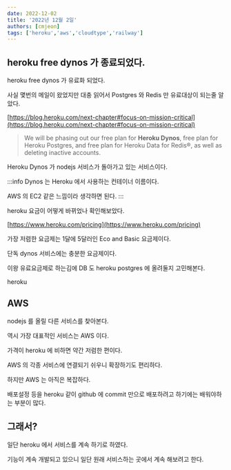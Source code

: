 ```yaml
---
date: 2022-12-02
title: '2022년 12월 2일'
authors: [cmjeon]
tags: ['heroku','aws','cloudtype','railway']
---
```


## heroku free dynos 가 종료되었다.

heroku free dynos 가 유료화 되었다.

사실 몇번의 메일이 왔었지만 대충 읽어서 Postgres 와 Redis 만 유료대상이 되는줄 알았다.

[https://blog.heroku.com/next-chapter#focus-on-mission-critical](https://blog.heroku.com/next-chapter#focus-on-mission-critical)

<!--truncate-->

> We will be phasing out our free plan for **Heroku Dynos**, free plan for Heroku Postgres, and free plan for Heroku Data for Redis®, as well as deleting inactive accounts.

Heroku Dynos 가 nodejs 서비스가 돌아가고 있는 서비스이다.

:::info
Dynos 는 Heroku 에서 사용하는 컨테이너 이름이다.

AWS 의 EC2 같은 느낌이라 생각하면 된다.
:::

heroku 요금이 어떻게 바뀌었나 확인해보았다.

[https://www.heroku.com/pricing](https://www.heroku.com/pricing)

가장 저렴한 요금제는 1달에 5달러인 Eco and Basic 요금제이다.

단독 dynos 서비스에는 충분한 요금제이다.

이왕 유료요금제로 하는김에 DB 도 heroku postgres 에 올려둘지 고민해본다.

heroku 

## AWS

nodejs 를 올릴 다른 서비스를 찾아본다.

역시 가장 대표적인 서비스는 AWS 이다.

가격이 heroku 에 비하면 약간 저렴한 편이다.

AWS 의 각종 서비스에 연결되기 쉬우니 확장하기도 편리하다.

하지만 AWS 는 아직은 복잡하다.

배포설정 등을 heroku 같이 github 에 commit 만으로 배포하려고 하기에는 배워야하는 부분이 많다.

## 그래서?

일단 heroku 에서 서비스를 계속 하기로 하였다.

기능이 계속 개발되고 있으니 일단 원래 서비스하는 곳에서 계속 해보려고 한다.
